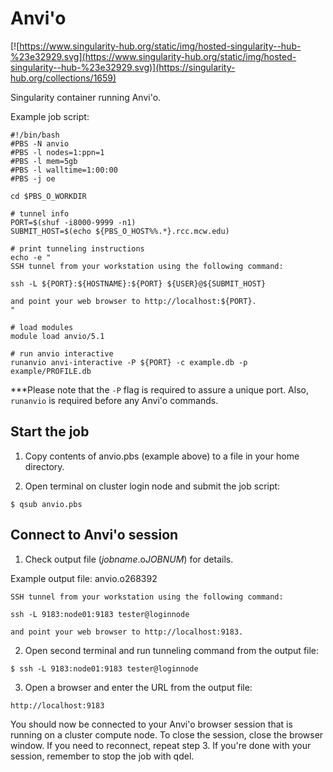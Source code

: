 # Anvi'o
[![https://www.singularity-hub.org/static/img/hosted-singularity--hub-%23e32929.svg](https://www.singularity-hub.org/static/img/hosted-singularity--hub-%23e32929.svg)](https://singularity-hub.org/collections/1659)

Singularity container running Anvi'o.

Example job script:
```
#!/bin/bash
#PBS -N anvio
#PBS -l nodes=1:ppn=1
#PBS -l mem=5gb
#PBS -l walltime=1:00:00
#PBS -j oe

cd $PBS_O_WORKDIR

# tunnel info
PORT=$(shuf -i8000-9999 -n1)
SUBMIT_HOST=$(echo ${PBS_O_HOST%%.*}.rcc.mcw.edu)

# print tunneling instructions
echo -e "
SSH tunnel from your workstation using the following command:

ssh -L ${PORT}:${HOSTNAME}:${PORT} ${USER}@${SUBMIT_HOST}

and point your web browser to http://localhost:${PORT}.
"

# load modules
module load anvio/5.1

# run anvio interactive
runanvio anvi-interactive -P ${PORT} -c example.db -p example/PROFILE.db
```
***Please note that the ```-P``` flag is required to assure a unique port. Also, ```runanvio``` is required before any Anvi'o commands.

## Start the job
1. Copy contents of anvio.pbs (example above) to a file in your home directory.

2. Open terminal on cluster login node and submit the job script:

```
$ qsub anvio.pbs
```

## Connect to Anvi'o session
1. Check output file (*jobname*.o*JOBNUM*) for details.

Example output file: anvio.o268392
```
SSH tunnel from your workstation using the following command:

ssh -L 9183:node01:9183 tester@loginnode

and point your web browser to http://localhost:9183.
```

2. Open second terminal and run tunneling command from the output file:
```
$ ssh -L 9183:node01:9183 tester@loginnode
```
3. Open a browser and enter the URL from the output file:
```
http://localhost:9183
```

You should now be connected to your Anvi'o browser session that is running on a cluster compute node. To close the session, close the browser window. If you need to reconnect, repeat step 3. If you're done with your session, remember to stop the job with qdel.

